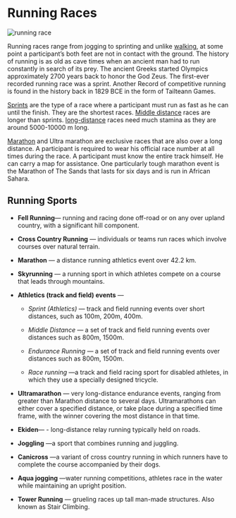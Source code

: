 
#  Running Races

![running race](https://www.topendsports.com/sport/athletics/images/runners-freeimages.jpg)

Running races range from jogging to sprinting and unlike [walking](https://www.topendsports.com/sport/list/athletics-race-walking.htm), at some point a participant’s both feet are not in contact with the ground. The history of running is as old as cave times when an ancient man had to run constantly in search of its prey. The ancient Greeks started Olympics approximately 2700 years back to honor the God Zeus. The first-ever recorded running race was a sprint. Another Record of competitive running is found in the history back in 1829 BCE in the form of Tailteann Games.

[Sprints](https://www.topendsports.com/sport/list/athletics-sprint.htm)  are the type of a race where a participant must run as fast as he can until the finish. They are the shortest races.  [Middle distance](https://www.topendsports.com/sport/list/athletics-middle-distance.htm)  races are longer than sprints.  [long-distance](https://www.topendsports.com/sport/list/athletics-endurance.htm)  races need much stamina as they are around 5000-10000 m long.

[Marathon](https://www.topendsports.com/sport/list/running-marathon.htm) and Ultra marathon are exclusive races that are also over a long distance. A participant is required to wear his official race number at all times during the race. A participant must know the entire track himself. He can carry a map for assistance. One particularly tough marathon event is the Marathon of The Sands that lasts for six days and is run in African Sahara.

## Running Sports

-  **Fell Running**— running and racing done off-road or on any over upland country, with a significant hill component.

-  **Cross Country Running** — individuals or teams run races which involve courses over natural terrain.

-  **Marathon** — a distance running athletics event over 42.2 km.

-  **Skyrunning** — a running sport in which athletes compete on a course that leads through mountains.

-  **Athletics (track and field) events** —

     -  _Sprint (Athletics)_ — track and field running events over short distances, such as 100m, 200m, 400m.

    -  _Middle Distance_ — a set of track and field running events over distances such as 800m, 1500m.

      -  _Endurance Running_ — a set of track and field running events over distances such as 800m, 1500m.

      - _Race running_ —a track and field racing sport for disabled athletes, in which they use a specially designed tricycle.

-  **Ultramarathon** — very long-distance endurance events, ranging from greater than Marathon distance to several days. Ultramarathons can either cover a specified distance, or take place during a specified time frame, with the winner covering the most distance in that time.

-  **Ekiden**— -  long-distance relay running typically held on roads.

-  **Joggling** —a sport that combines running and juggling.

-  **Canicross** —a variant of cross country running in which runners have to complete the course accompanied by their dogs.

-  **Aqua jogging** —water running competitions, athletes race in the water while maintaining an upright position.

-  **Tower Running** — grueling races up tall man-made structures. Also known as Stair Climbing.



